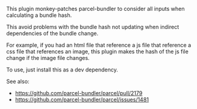 
This plugin monkey-patches parcel-bundler to consider all inputs when calculating a bundle hash.

This avoid problems with the bundle hash not updating when indirect dependencies of the bundle change.

For example, if you had an html file that reference a js file that reference a css file that references
an image, this plugin makes the hash of the js file change if the image file changes.

To use, just install this as a dev dependency.

See also:
 
* https://github.com/parcel-bundler/parcel/pull/2179
* https://github.com/parcel-bundler/parcel/issues/1481

